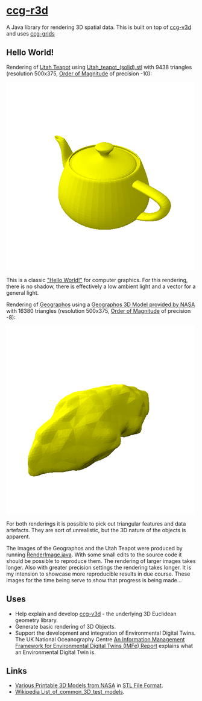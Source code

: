 # [ccg-r3d](https://github.com/agdturner/ccg-r3d)
A Java library for rendering 3D spatial data. This is built on top of [ccg-v3d]((https://github.com/agdturner/ccg-v3d)) and uses [ccg-grids]((https://github.com/agdturner/ccg-grids))

## Hello World!
Rendering of [Utah Teapot](https://en.wikipedia.org/wiki/Utah_teapot) using [Utah_teapot_(solid).stl](data/Utah_teapot_(solid).stl) with 9438 triangles (resolution 500x375, [Order of Magnitude](https://en.wikipedia.org/wiki/Order_of_magnitude) of precision -10):

<img alt="A yellow rendering of the Utah Teapot" src="data/output/Utah_teapot_(solid)/oom=-10/lighting(i=0.2673_j=0.5345_k=0.8018)/Utah_teapot_(solid)_500x500_pt(i=-12.3089_j=13.0269_k=17.2189)_lighting(i=0.2673_j=0.5345_k=0.8018)_oom=-10.png" />

This is a classic ["Hello World!"](https://en.wikipedia.org/wiki/%22Hello,_World!%22_program) for computer graphics. For this rendering, there is no shadow, there is effectively a low ambient light and a vector for a general light.  

Rendering of [Geographos](https://en.wikipedia.org/wiki/1620_Geographos) using a [Geographos 3D Model provided by NASA](https://nasa3d.arc.nasa.gov/detail/geographos) with 16380 triangles (resolution 500x375, [Order of Magnitude](https://en.wikipedia.org/wiki/Order_of_magnitude) of precision -8):

<img alt="A yellow rendering of Geographos" src="data/output/geographos/files/oom=-8/lighting(i=-0.2673_j=-0.5345_k=-0.8018)/1620geographos_500x500_pt(i=-3.3194_j=3.4588_k=-3.4339)_lighting(i=-0.2673_j=-0.5345_k=-0.8018)_oom=-8.png" />

For both renderings it is possible to pick out triangular features and data artefacts. They are sort of unrealistic, but the 3D nature of the objects is apparent.

The images of the Geographos and the Utah Teapot were produced by running [RenderImage.java](https://github.com/agdturner/ccg-r3d/tree/main/src/main/java/uk/ac/leeds/ccg/r3d/RenderImage.java). With some small edits to the source code it should be possible to reproduce them. The rendering of larger images takes longer. Also with greater precision settings the rendering takes longer. It is my intension to showcase more reproducible results in due course. These images for the time being serve to show that progress is being made...

## Uses
* Help explain and develop [ccg-v3d](https://github.com/agdturner/ccg-v3d) - the underlying 3D Euclidean geometry library.
* Generate basic rendering of 3D Objects.
* Support the development and integration of Environmental Digital Twins. The UK National Oceanography Centre [An Information Management Framework for Environmental Digital Twins (IMFe) Report](https://noc.ac.uk/files/documents/about/NOC%20IMFe%20Summary%20Report2.pdf) explains what an Environmental Digital Twin is.

## Links
* [Various Printable 3D Models from NASA](https://nasa3d.arc.nasa.gov/models/printable) in [STL File Format](https://en.wikipedia.org/wiki/STL_(file_format)).
* [Wikipedia List_of_common_3D_test_models](https://en.wikipedia.org/wiki/List_of_common_3D_test_models).
